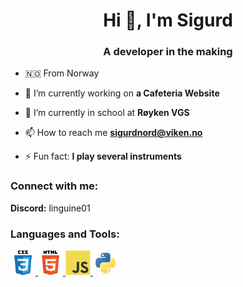 <h1 align="center">Hi 👋, I'm Sigurd</h1>
<h3 align="center">A developer in the making</h3>

- 🇳🇴 From Norway

- 🔭 I’m currently working on **a Cafeteria Website**

- 🌱 I’m currently in school at **Røyken VGS**

- 📫 How to reach me **sigurdnord@viken.no**

- ⚡ Fun fact: **I play several instruments**

<h3 align="left">Connect with me:</h3>
<p align="left">
  <b>Discord:</b> linguine01
</p>

<h3 align="left">Languages and Tools:</h3>
<p align="left"> <a href="https://www.w3schools.com/css/" target="_blank" rel="noreferrer"> <img src="https://raw.githubusercontent.com/devicons/devicon/master/icons/css3/css3-original-wordmark.svg" alt="css3" width="40" height="40"/> </a> <a href="https://www.w3.org/html/" target="_blank" rel="noreferrer"> <img src="https://raw.githubusercontent.com/devicons/devicon/master/icons/html5/html5-original-wordmark.svg" alt="html5" width="40" height="40"/> </a> <a href="https://developer.mozilla.org/en-US/docs/Web/JavaScript" target="_blank" rel="noreferrer"> <img src="https://raw.githubusercontent.com/devicons/devicon/master/icons/javascript/javascript-original.svg" alt="javascript" width="40" height="40"/> </a> <a href="https://www.python.org" target="_blank" rel="noreferrer"> <img src="https://raw.githubusercontent.com/devicons/devicon/master/icons/python/python-original.svg" alt="python" width="40" height="40"/> </a> </p>
